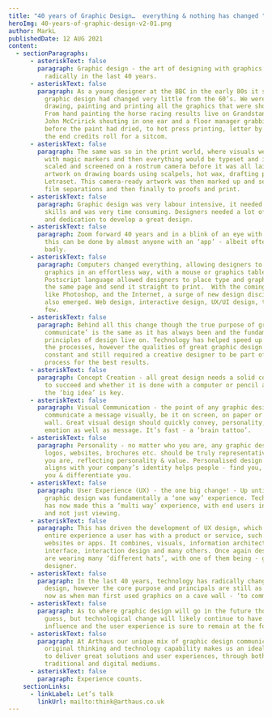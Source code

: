 ```yaml
---
title: "40 years of Graphic Design…  everything & nothing has changed "
heroImg: 40-years-of-graphic-design-v2-01.png
author: MarkL
publishedDate: 12 AUG 2021
content:
  - sectionParagraphs:
      - asteriskText: false
        paragraph: Graphic design - the art of designing with graphics has changed
          radically in the last 40 years.
      - asteriskText: false
        paragraph: As a young designer at the BBC in the early 80s it seemed that
          graphic design had changed very little from the 60’s. We were still
          drawing, painting and printing all the graphics that were shown on TV.
          From hand painting the horse racing results live on Grandstand with
          John McCririck shouting in one ear and a floor manager grabbing it
          before the paint had dried, to hot press printing, letter by letter
          the end credits roll for a sitcom.
      - asteriskText: false
        paragraph: The same was so in the print world, where visuals were first drawn
          with magic markers and then everything would be typeset and images
          scaled and screened on a rostrum camera before it was all laid out as
          artwork on drawing boards using scalpels, hot wax, drafting pens and
          Letraset. This camera-ready artwork was then marked up and sent for
          film separations and then finally to proofs and print.
      - asteriskText: false
        paragraph: Graphic design was very labour intensive, it needed a wide range of
          skills and was very time consuming. Designers needed a lot of patience
          and dedication to develop a great design.
      - asteriskText: false
        paragraph: Zoom forward 40 years and in a blink of an eye with no real training
          this can be done by almost anyone with an ‘app’ - albeit often very
          badly.
      - asteriskText: false
        paragraph: Computers changed everything, allowing designers to use computer
          graphics in an effortless way, with a mouse or graphics tablet.
          Postscript language allowed designers to place type and graphics on
          the same page and send it straight to print.  With the coming of apps
          like Photoshop, and the Internet, a surge of new design disciplines
          also emerged. Web design, interactive design, UX/UI design, to name a
          few.
      - asteriskText: false
        paragraph: Behind all this change though the true purpose of graphic design ‘to
          communicate’ is the same as it has always been and the fundamental
          principles of design live on. Technology has helped speed up some of
          the processes, however the qualities of great graphic design are
          constant and still required a creative designer to be part of the
          process for the best results.
      - asteriskText: false
        paragraph: Concept Creation - all great design needs a solid concept behind it
          to succeed and whether it is done with a computer or pencil and paper
          the ‘big idea’ is key.
      - asteriskText: false
        paragraph: Visual Communication - the point of any graphic design is to
          communicate a message visually, be it on screen, on paper or on a
          wall. Great visual design should quickly convey, personality, tone,
          emotion as well as message. It’s fast - a ‘brain tattoo’.
      - asteriskText: false
        paragraph: Personality - no matter who you are, any graphic design you use —
          logos, websites, brochures etc. should be truly representative of who
          you are, reflecting personality & value. Personalised design that
          aligns with your company’s identity helps people - find you, remember
          you & differentiate you.
      - asteriskText: false
        paragraph: User Experience (UX) - the one big change! - Up until recently
          graphic design was fundamentally a ‘one way’ experience. Technology
          has now made this a ‘multi way’ experience, with end users interacting
          and not just viewing.
      - asteriskText: false
        paragraph: This has driven the development of UX design, which focuses on the
          entire experience a user has with a product or service, such as
          websites or apps. It combines, visuals, information architecture, user
          interface, interaction design and many others. Once again designers
          are wearing many ‘different hats’, with one of them being - graphic
          designer.
      - asteriskText: false
        paragraph: In the last 40 years, technology has radically changed graphic
          design, however the core purpose and principals are still as relevant
          now as when man first used graphics on a cave wall - ‘to communicate’.
      - asteriskText: false
        paragraph: As to where graphic design will go in the future though is anyone’s
          guess, but technological change will likely continue to have a big
          influence and the user experience is sure to remain at the forefront.
      - asteriskText: false
        paragraph: At Arthaus our unique mix of graphic design communications expertise,
          original thinking and technology capability makes us an ideal partner
          to deliver great solutions and user experiences, through both
          traditional and digital mediums.
      - asteriskText: false
        paragraph: Experience counts.
    sectionLinks:
      - linkLabel: Let’s talk
        linkUrl: mailto:think@arthaus.co.uk
---
```

